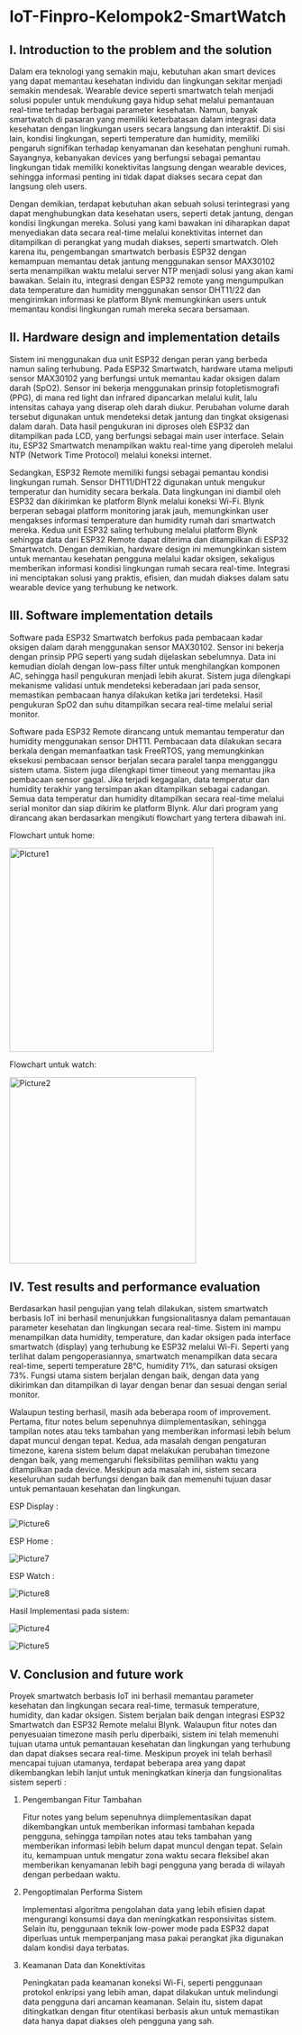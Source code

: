 # IoT-Finpro-Kelompok2-SmartWatch

## I. Introduction to the problem and the solution

Dalam era teknologi yang semakin maju, kebutuhan akan smart devices yang dapat memantau kesehatan individu dan lingkungan sekitar menjadi semakin mendesak. Wearable device seperti smartwatch telah menjadi solusi populer untuk mendukung gaya hidup sehat melalui pemantauan real-time terhadap berbagai parameter kesehatan. Namun, banyak smartwatch di pasaran yang memiliki keterbatasan dalam integrasi data kesehatan dengan lingkungan users secara langsung dan interaktif. Di sisi lain, kondisi lingkungan, seperti temperature dan humidity, memiliki pengaruh signifikan terhadap kenyamanan dan kesehatan penghuni rumah. Sayangnya, kebanyakan devices yang berfungsi sebagai pemantau lingkungan tidak memiliki konektivitas langsung dengan wearable devices, sehingga informasi penting ini tidak dapat diakses secara cepat dan langsung oleh users.

Dengan demikian, terdapat kebutuhan akan sebuah solusi terintegrasi yang dapat menghubungkan data kesehatan users, seperti detak jantung, dengan kondisi lingkungan mereka. Solusi yang kami bawakan ini diharapkan dapat menyediakan data secara real-time melalui konektivitas internet dan ditampilkan di perangkat yang mudah diakses, seperti smartwatch. Oleh karena itu, pengembangan smartwatch berbasis ESP32 dengan kemampuan memantau detak jantung menggunakan sensor MAX30102 serta menampilkan waktu melalui server NTP menjadi solusi yang akan kami bawakan. Selain itu, integrasi dengan ESP32 remote yang mengumpulkan data temperature dan humidity menggunakan sensor DHT11/22 dan mengirimkan informasi ke platform Blynk memungkinkan users untuk memantau kondisi lingkungan rumah mereka secara bersamaan.


## II. Hardware design and implementation details

Sistem ini menggunakan dua unit ESP32 dengan peran yang berbeda namun saling terhubung. Pada ESP32 Smartwatch, hardware utama meliputi sensor MAX30102 yang berfungsi untuk memantau kadar oksigen dalam darah (SpO2). Sensor ini bekerja menggunakan prinsip fotopletismografi (PPG), di mana red light dan infrared dipancarkan melalui kulit, lalu intensitas cahaya yang diserap oleh darah diukur. Perubahan volume darah tersebut digunakan untuk mendeteksi detak jantung dan tingkat oksigenasi dalam darah. Data hasil pengukuran ini diproses oleh ESP32 dan ditampilkan pada LCD, yang berfungsi sebagai main user interface. Selain itu, ESP32 Smartwatch menampilkan waktu real-time yang diperoleh melalui NTP (Network Time Protocol) melalui koneksi internet.

Sedangkan, ESP32 Remote memiliki fungsi sebagai pemantau kondisi lingkungan rumah. Sensor DHT11/DHT22 digunakan untuk mengukur temperatur dan humidity secara berkala. Data lingkungan ini diambil oleh ESP32 dan dikirimkan ke platform Blynk melalui koneksi Wi-Fi. Blynk berperan sebagai platform monitoring jarak jauh, memungkinkan user mengakses informasi temperature dan humidity rumah dari smartwatch mereka. Kedua unit ESP32 saling terhubung melalui platform Blynk sehingga data dari ESP32 Remote dapat diterima dan ditampilkan di ESP32 Smartwatch. Dengan demikian, hardware design ini memungkinkan sistem untuk memantau kesehatan pengguna melalui kadar oksigen, sekaligus memberikan informasi kondisi lingkungan rumah secara real-time. Integrasi ini menciptakan solusi yang praktis, efisien, dan mudah diakses dalam satu wearable device yang terhubung ke network.


## III. Software implementation details

Software pada ESP32 Smartwatch berfokus pada pembacaan kadar oksigen dalam darah menggunakan sensor MAX30102. Sensor ini bekerja dengan prinsip PPG seperti yang sudah dijelaskan sebelumnya. Data ini kemudian diolah dengan low-pass filter untuk menghilangkan komponen AC, sehingga hasil pengukuran menjadi lebih akurat. Sistem juga dilengkapi mekanisme validasi untuk mendeteksi keberadaan jari pada sensor, memastikan pembacaan hanya dilakukan ketika jari terdeteksi. Hasil pengukuran SpO2 dan suhu ditampilkan secara real-time melalui serial monitor. 

Software pada ESP32 Remote dirancang untuk memantau temperatur dan humidity menggunakan sensor DHT11. Pembacaan data dilakukan secara berkala dengan memanfaatkan task FreeRTOS, yang memungkinkan eksekusi pembacaan sensor berjalan secara paralel tanpa mengganggu sistem utama. Sistem juga dilengkapi timer timeout yang memantau jika pembacaan sensor gagal. Jika terjadi kegagalan, data temperatur dan humidity terakhir yang tersimpan akan ditampilkan sebagai cadangan. Semua data temperatur dan humidity ditampilkan secara real-time melalui serial monitor dan siap dikirim ke platform Blynk. Alur dari program yang dirancang akan berdasarkan mengikuti flowchart yang tertera dibawah ini.

Flowchart untuk home:

<img width="362" alt="Picture1" src="https://github.com/user-attachments/assets/f03067ef-70c5-4171-a962-fcd832c6fcc5">


Flowchart untuk watch:

<img width="331" alt="Picture2" src="https://github.com/user-attachments/assets/06086185-15d2-48cc-80e3-157c185f0ab9">


## IV. Test results and performance evaluation

Berdasarkan hasil pengujian yang telah dilakukan, sistem smartwatch berbasis IoT ini berhasil menunjukkan fungsionalitasnya dalam pemantauan parameter kesehatan dan lingkungan secara real-time. Sistem ini mampu menampilkan data humidity, temperature, dan kadar oksigen pada interface smartwatch (display) yang terhubung ke ESP32 melalui Wi-Fi. Seperti yang terlihat dalam pengoperasiannya, smartwatch menampilkan data secara real-time, seperti temperature 28°C, humidity 71%, dan saturasi oksigen 73%. Fungsi utama sistem berjalan dengan baik, dengan data yang dikirimkan dan ditampilkan di layar dengan benar dan sesuai dengan serial monitor. 

Walaupun testing berhasil, masih ada beberapa room of improvement. Pertama, fitur notes belum sepenuhnya diimplementasikan, sehingga tampilan notes atau teks tambahan yang memberikan informasi lebih belum dapat muncul dengan tepat. Kedua, ada masalah dengan pengaturan timezone, karena sistem belum dapat melakukan perubahan timezone dengan baik, yang memengaruhi fleksibilitas pemilihan waktu yang ditampilkan pada device. Meskipun ada masalah ini, sistem secara keseluruhan sudah berfungsi dengan baik dan memenuhi tujuan dasar untuk pemantauan kesehatan dan lingkungan.


ESP Display :

![Picture6](https://github.com/user-attachments/assets/7e828722-2b11-46ee-992e-b5095e5c3443)

ESP Home :

![Picture7](https://github.com/user-attachments/assets/477b9cbd-837a-4005-8cb2-88d70dc8f04a)

ESP Watch :


![Picture8](https://github.com/user-attachments/assets/e3f50d5a-013f-4143-9520-976301c4ff5c)



Hasil Implementasi pada sistem:


![Picture4](https://github.com/user-attachments/assets/7f0dd9ed-c727-4a4b-96e6-ef29cd757464)


![Picture5](https://github.com/user-attachments/assets/67e1937b-402f-41cf-8797-0345ac2d6226)


## V. Conclusion and future work

Proyek smartwatch berbasis IoT ini berhasil memantau parameter kesehatan dan lingkungan secara real-time, termasuk temperature, humidity, dan kadar oksigen. Sistem berjalan baik dengan integrasi ESP32 Smartwatch dan ESP32 Remote melalui Blynk. Walaupun fitur notes dan penyesuaian timezone masih perlu diperbaiki, sistem ini telah memenuhi tujuan utama untuk pemantauan kesehatan dan lingkungan yang terhubung dan dapat diakses secara real-time. Meskipun proyek ini telah berhasil mencapai tujuan utamanya, terdapat beberapa area yang dapat dikembangkan lebih lanjut untuk meningkatkan kinerja dan fungsionalitas sistem seperti :

  1. Pengembangan Fitur Tambahan


     Fitur notes yang belum sepenuhnya diimplementasikan dapat dikembangkan untuk memberikan informasi tambahan kepada pengguna, sehingga tampilan notes atau teks tambahan yang memberikan informasi lebih belum dapat muncul dengan tepat. Selain itu, kemampuan untuk mengatur zona waktu secara fleksibel akan memberikan kenyamanan lebih bagi pengguna yang berada di wilayah dengan perbedaan waktu.

  3. Pengoptimalan Performa Sistem

     
     Implementasi algoritma pengolahan data yang lebih efisien dapat mengurangi konsumsi daya dan meningkatkan responsivitas sistem. Selain itu, penggunaan teknik low-power mode pada ESP32 dapat diperluas untuk memperpanjang masa pakai perangkat jika digunakan dalam kondisi daya terbatas.

  4. Keamanan Data dan Konektivitas
     
     Peningkatan pada keamanan koneksi Wi-Fi, seperti penggunaan protokol enkripsi yang lebih aman, dapat dilakukan untuk melindungi data pengguna dari ancaman keamanan. Selain itu, sistem dapat ditingkatkan dengan fitur otentikasi berbasis akun untuk memastikan data hanya dapat diakses oleh pengguna yang sah.

